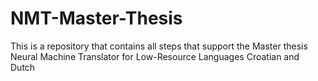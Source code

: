 # NMT-Master-Thesis
This is a repository that contains all steps that support the Master thesis Neural Machine Translator for Low-Resource Languages Croatian and Dutch
